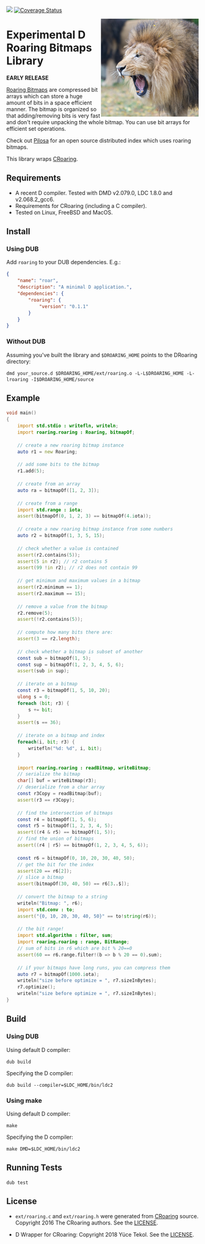 <a href="https://travis-ci.org/yuce/droaring"><img src="https://api.travis-ci.org/yuce/droaring.svg?branch=master"></a>
<a href='https://coveralls.io/github/yuce/droaring?branch=master'><img src='https://coveralls.io/repos/github/yuce/droaring/badge.svg?branch=master' alt='Coverage Status' /></a>

<img src="https://github.com/yuce/yuce.github.io/blob/master/roaring.jpg" style="float: right" align="right" height="256" width="256">

# Experimental D Roaring Bitmaps Library

**EARLY RELEASE**

[Roaring Bitmaps](http://roaringbitmap.org) are compressed bit arrays which can store a huge amount of bits in a space efficient manner. The bitmap is organized so that adding/removing bits is very fast and don't require unpacking the whole bitmap. You can use bit arrays for efficient set operations.

Check out [Pilosa](https://www.pilosa.com) for an open source distributed index which uses roaring bitmaps.

This library wraps [CRoaring](https://github.com/RoaringBitmap/CRoaring).


## Requirements

* A recent D compiler. Tested with DMD v2.079.0, LDC 1.8.0 and v2.068.2_gcc6.
* Requirements for CRoaring (including a C compiler).
* Tested on Linux, FreeBSD and MacOS.

## Install

### Using DUB

Add `roaring` to your DUB dependencies. E.g.:
```json
{
    "name": "roar",
    "description": "A minimal D application.",
    "dependencies": {
        "roaring": {
            "version": "0.1.1"
        }
    }
}
```

### Without DUB

Assuming you've built the library and `$DROARING_HOME` points to the DRoaring directory:

```
dmd your_source.d $DROARING_HOME/ext/roaring.o -L-L$DROARING_HOME -L-lroaring -I$DROARING_HOME/source
```

## Example
```d
void main()
{
    import std.stdio : writefln, writeln;
    import roaring.roaring : Roaring, bitmapOf;

    // create a new roaring bitmap instance
    auto r1 = new Roaring;

    // add some bits to the bitmap
    r1.add(5);

    // create from an array
    auto ra = bitmapOf([1, 2, 3]);

    // create from a range
    import std.range : iota;
    assert(bitmapOf(0, 1, 2, 3) == bitmapOf(4.iota));
    
    // create a new roaring bitmap instance from some numbers
    auto r2 = bitmapOf(1, 3, 5, 15);

    // check whether a value is contained
    assert(r2.contains(5));
    assert(5 in r2); // r2 contains 5
    assert(99 !in r2); // r2 does not contain 99

    // get minimum and maximum values in a bitmap
    assert(r2.minimum == 1);
    assert(r2.maximum == 15);

    // remove a value from the bitmap
    r2.remove(5);
    assert(!r2.contains(5));
    
    // compute how many bits there are:
    assert(3 == r2.length);

    // check whether a bitmap is subset of another
    const sub = bitmapOf(1, 5);
    const sup = bitmapOf(1, 2, 3, 4, 5, 6);
    assert(sub in sup);

    // iterate on a bitmap
    const r3 = bitmapOf(1, 5, 10, 20);
    ulong s = 0;
    foreach (bit; r3) {
        s += bit;
    }
    assert(s == 36);

    // iterate on a bitmap and index
    foreach(i, bit; r3) {
        writefln("%d: %d", i, bit);
    }

    import roaring.roaring : readBitmap, writeBitmap;
    // serialize the bitmap
    char[] buf = writeBitmap(r3);
    // deserialize from a char array
    const r3Copy = readBitmap(buf);
    assert(r3 == r3Copy);

    // find the intersection of bitmaps
    const r4 = bitmapOf(1, 5, 6);
    const r5 = bitmapOf(1, 2, 3, 4, 5);
    assert((r4 & r5) == bitmapOf(1, 5));
    // find the union of bitmaps
    assert((r4 | r5) == bitmapOf(1, 2, 3, 4, 5, 6));

    const r6 = bitmapOf(0, 10, 20, 30, 40, 50);
    // get the bit for the index
    assert(20 == r6[2]);
    // slice a bitmap
    assert(bitmapOf(30, 40, 50) == r6[3..$]);

    // convert the bitmap to a string
    writeln("Bitmap: ", r6);
    import std.conv : to;
    assert("{0, 10, 20, 30, 40, 50}" == to!string(r6));

    // the bit range!
    import std.algorithm : filter, sum;
    import roaring.roaring : range, BitRange;
    // sum of bits in r6 which are bit % 20==0
    assert(60 == r6.range.filter!(b => b % 20 == 0).sum);

	// if your bitmaps have long runs, you can compress them
	auto r7 = bitmapOf(1000.iota);
	writeln("size before optimize = ", r7.sizeInBytes);
	r7.optimize();
	writeln("size before optimize = ", r7.sizeInBytes);
}
```

## Build

### Using DUB

Using default D compiler:

```
dub build
```

Specifying the D compiler:
```
dub build --compiler=$LDC_HOME/bin/ldc2
```

### Using make

Using default D compiler:

```
make
```

Specifying the D compiler:
```
make DMD=$LDC_HOME/bin/ldc2
```

## Running Tests

```
dub test
```

## License

* `ext/roaring.c` and `ext/roaring.h` were generated from [CRoaring](https://github.com/RoaringBitmap/CRoaring/) source. Copyright 2016 The CRoaring authors. See the [LICENSE](https://github.com/RoaringBitmap/CRoaring/blob/master/LICENSE).

* D Wrapper for CRoaring: Copyright 2018 Yüce Tekol. See the [LICENSE](https://github.com/yuce/droaring/blob/master/LICENSE).
